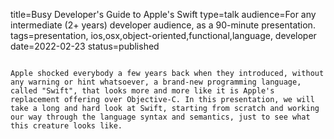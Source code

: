title=Busy Developer's Guide to Apple's Swift
type=talk
audience=For any intermediate (2+ years) developer audience, as a 90-minute presentation.
tags=presentation, ios,osx,object-oriented,functional,language, developer
date=2022-02-23
status=published
~~~~~~

Apple shocked everybody a few years back when they introduced, without any warning or hint whatsoever, a brand-new programming language, called "Swift", that looks more and more like it is Apple's replacement offering over Objective-C. In this presentation, we will take a long and hard look at Swift, starting from scratch and working our way through the language syntax and semantics, just to see what this creature looks like.
    
